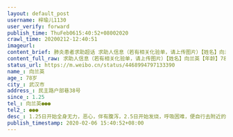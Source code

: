 ```yaml
---
layout: default_post
username: 梓瑜儿1130
user_verify: forward
publish_time: ThuFeb0615:40:52+08002020
crawl_time: 20200212-12:40:51
imageurl: 
content_brief: 肺炎患者求助超话 求助人信息（若有相关化验单，请上传图片）【姓名】向兰英【年龄】78岁【所在城市】武汉市【所在小区、社区】民主路户部巷38号【患病时间】1.25【联系方式】向兰英●●●【其他紧急联系人】●●●【病情描述】1.25日开始全身无力，恶心，伴有腹泻，2.5日开始发 ...全文
content_full_raw: 求助人信息（若有相关化验单，请上传图片）【姓名】向兰英【年龄】78岁【所在城市】武汉市【所在小区、社区】民主路户部巷38号【患病时间】1.25【联系方式】向兰英●●●【其他紧急联系人】●●●【病情描述】1.25日开始全身无力，恶心，伴有腹泻，2.5日开始发烧，呼吸困难，便自行去附近的武警医院查ct，高度疑似新冠状肺炎，医院没有试剂，没有做核酸检测，只能自己回家隔离，我大姨一个人住，向社区反映过，没有床位。希望有关部门看到能尽快安排住院治疗。
status_url: https://m.weibo.cn/status/4468994797133390
name_: 向兰英
age_: 78岁
city_: 武汉市
address_: 民主路户部巷38号
since_: 1.25
tel_: 向兰英●●●
tel2_: ●●●
desc_: 1.25日开始全身无力，恶心，伴有腹泻，2.5日开始发烧，呼吸困难，便自行去附近的武警医院查ct，高度疑似新冠状肺炎，医院没有试剂，没有做核酸检测，只能自己回家隔离，我大姨一个人住，向社区反映过，没有床位。希望有关部门看到能尽快安排住院治疗。
publish_timestamp: 2020-02-06 15:40:52+08:00
---
```

